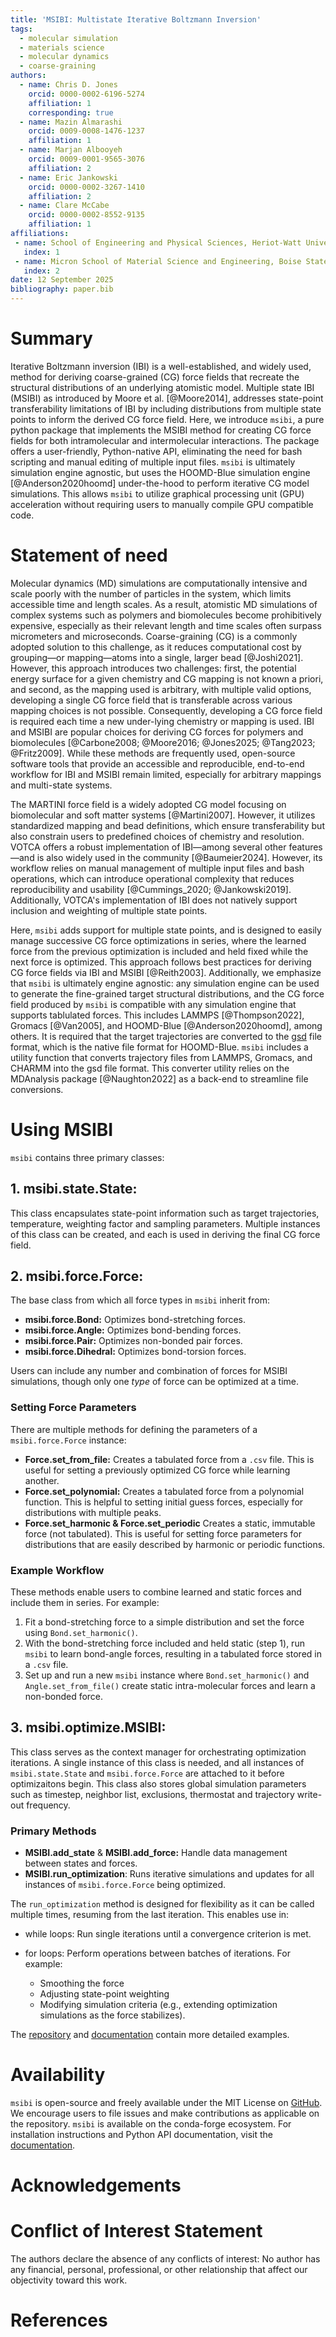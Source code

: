 ```yaml
---
title: 'MSIBI: Multistate Iterative Boltzmann Inversion'
tags:
  - molecular simulation
  - materials science
  - molecular dynamics
  - coarse-graining
authors:
  - name: Chris D. Jones
    orcid: 0000-0002-6196-5274
    affiliation: 1
    corresponding: true
  - name: Mazin Almarashi
    orcid: 0009-0008-1476-1237
    affiliation: 1
  - name: Marjan Albooyeh
    orcid: 0009-0001-9565-3076
    affiliation: 2
  - name: Eric Jankowski
    orcid: 0000-0002-3267-1410
    affiliation: 2
  - name: Clare McCabe
    orcid: 0000-0002-8552-9135
    affiliation: 1
affiliations:
 - name: School of Engineering and Physical Sciences, Heriot-Watt University, Edinburgh, Scotland, United Kingdom
   index: 1
 - name: Micron School of Material Science and Engineering, Boise State University, Boise, Idaho, United States
   index: 2
date: 12 September 2025
bibliography: paper.bib
---
```


# Summary

Iterative Boltzmann inversion (IBI) is a well-established, and widely used, method for deriving coarse-grained (CG) force fields that recreate the structural distributions of an underlying atomistic model.
Multiple state IBI (MSIBI) as introduced by Moore et al. [@Moore2014], addresses state-point transferability limitations of IBI by including distributions from multiple state points to inform the derived CG force field.
Here, we introduce `msibi`, a pure python package that implements the MSIBI method for creating CG force fields for both intramolecular and intermolecular interactions.
The package offers a user-friendly, Python-native API, eliminating the need for bash scripting and manual editing of multiple input files.
`msibi` is ultimately simulation engine agnostic, but uses the HOOMD-Blue simulation engine [@Anderson2020hoomd] under-the-hood to perform iterative CG model simulations.
This allows `msibi` to utilize graphical processing unit (GPU) acceleration without requiring users to manually compile GPU compatible code.

# Statement of need

Molecular dynamics (MD) simulations are computationally intensive and scale poorly with the number of particles in the system, which limits accessible time and length scales.
As a result, atomistic MD simulations of complex systems such as polymers and biomolecules become prohibitively expensive, especially as their relevant length and time scales often surpass micrometers and microseconds.
Coarse-graining (CG) is a commonly adopted solution to this challenge, as it reduces computational cost by grouping—or mapping—atoms into a single, larger bead [@Joshi2021].
However, this approach introduces two challenges: first, the potential energy surface for a given chemistry and CG mapping is not known a priori, and
second, as the mapping used is arbitrary, with multiple valid options, developing a single CG force field that is transferable across various mapping choices is not possible.
Consequently, developing a CG force field is required each time a new under-lying chemistry or mapping is used.
IBI and MSIBI are popular choices for deriving CG forces for polymers and biomolecules [@Carbone2008; @Moore2016; @Jones2025; @Tang2023; @Fritz2009].
While these methods are frequently used, open-source software tools that provide an accessible and reproducible, end-to-end workflow for IBI and MSIBI remain limited, especially for arbitrary mappings and multi-state systems.

The MARTINI force field is a widely adopted CG model focusing on biomolecular and soft matter systems [@Martini2007].
However, it utilizes standardized mapping and bead definitions, which ensure transferability but also constrain users to predefined choices of chemistry and resolution.
VOTCA offers a robust implementation of IBI—among several other features—and is also widely used in the community [@Baumeier2024].
However, its workflow relies on manual management of multiple input files and bash operations, which can introduce operational complexity that reduces reproducibility and usability [@Cummings_2020; @Jankowski2019].
Additionally, VOTCA's implementation of IBI does not natively support inclusion and weighting of multiple state points.

Here, `msibi` adds support for multiple state points, and is designed to easily manage successive CG force optimizations in series, where the learned force from the previous optimization is included and held fixed while the next force is optimized.
This approach follows best practices for deriving CG force fields via IBI and MSIBI [@Reith2003].
Additionally, we emphasize that `msibi` is ultimately engine agnostic: any simulation engine can be used to generate the fine-grained target structural distributions, and the CG force field produced by `msibi` is compatible with any simulation engine that supports tablulated forces.
This includes LAMMPS [@Thompson2022], Gromacs [@Van2005], and HOOMD-Blue [@Anderson2020hoomd], among others.
It is required that the target trajectories are converted to the [gsd](https://gsd.readthedocs.io/en/v4.0.0/) file format, which is the native file format for HOOMD-Blue.
`msibi` includes a utility function that converts trajectory files from LAMMPS, Gromacs, and CHARMM into the gsd file format.
This converter utility relies on the MDAnalysis package [@Naughton2022] as a back-end to streamline file conversions.

# Using MSIBI

`msibi` contains three primary classes:

## 1. **msibi.state.State:**
This class encapsulates state-point information such as target trajectories, temperature, weighting factor and sampling parameters.
Multiple instances of this class can be created, and each is used in deriving the final CG force field.

## 2. **msibi.force.Force:**
The base class from which all force types in `msibi` inherit from:

- **msibi.force.Bond:** Optimizes bond-stretching forces.
- **msibi.force.Angle:** Optimizes bond-bending forces.
- **msibi.force.Pair:** Optimizes non-bonded pair forces.
- **msibi.force.Dihedral:** Optimizes bond-torsion forces.

Users can include any number and combination of forces for MSIBI simulations, though only one *type* of force can be optimized at a time.

### Setting Force Parameters
There are multiple methods for defining the parameters of a `msibi.force.Force` instance:

- **Force.set_from_file:** Creates a tabulated force from a `.csv` file. This is useful for setting a previously optimized CG force while learning another.
- **Force.set_polynomial:** Creates a tabulated force from a polynomial function. This is helpful to setting initial guess forces, especially for distributions with multiple peaks.
- **Force.set_harmonic & Force.set_periodic** Creates a static, immutable force (not tabulated). This is useful for setting force parameters for distributions that are easily described by harmonic or periodic functions.

### Example Workflow
These methods enable users to combine learned and static forces and include them in series. For example:

1. Fit a bond-stretching force to a simple distribution and set the force using `Bond.set_harmonic()`.
2. With the bond-stretching force included and held static (step 1), run `msibi` to learn bond-angle forces, resulting in a tabulated force stored in a `.csv` file.
3. Set up and run a new `msibi` instance where `Bond.set_harmonic()` and `Angle.set_from_file()` create static intra-molecular forces and learn a non-bonded force.

## 3. **msibi.optimize.MSIBI:**
This class serves as the context manager for orchestrating optimization iterations.
A single instance of this class is needed, and all instances of `msibi.state.State` and `msibi.force.Force` are attached to it before optimizaitons begin.
This class also stores global simulation parameters such as timestep, neighbor list, exclusions, thermostat and trajectory write-out frequency.

### Primary Methods
- **MSIBI.add_state** & **MSIBI.add_force:** Handle data management between states and forces.
- **MSIBI.run_optimization**: Runs iterative simulations and updates for all instances of `msibi.force.Force` being optimized.

The `run_optimization` method is designed for flexibility as it can be called multiple times, resuming from the last iteration.
This enables use in:

- while loops: Run single iterations until a convergence criterion is met.

- for loops: Perform operations between batches of iterations. For example:
    - Smoothing the force
    - Adjusting state-point weighting
    - Modifying simulation criteria (e.g., extending optimization simulations as the force stabilizes).

The [repository](https://github.com/mosdef-hub/msibi) and [documentation](https://msibi.readthedocs.io/en/latest/) contain more detailed examples.

# Availability

`msibi` is open-source and freely available under the MIT License on [GitHub](https://github.com/mosdef-hub/msibi).
We encourage users to file issues and make contributions as applicable on the repository.
`msibi` is available on the conda-forge ecosystem.
For installation instructions and Python API documentation, visit the [documentation](https://msibi.readthedocs.io/en/latest/).

# Acknowledgements


# Conflict of Interest Statement
The authors declare the absence of any conflicts of interest: No author has any financial,
personal, professional, or other relationship that affect our objectivity toward this work.

# References
